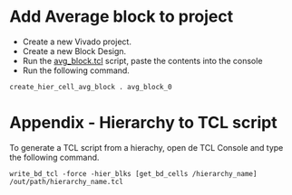 # Add Average block to project
* Create a new Vivado project.
* Create a new Block Design.
* Run the [avg_block.tcl](https://github.com/operezcham90/zncc-pl/blob/main/tcl/avg_block.tcl) script, paste the contents into the console
* Run the following command.
```
create_hier_cell_avg_block . avg_block_0
```

# Appendix - Hierarchy to TCL script
To generate a TCL script from a hierachy, open de TCL Console and type the following command.
```
write_bd_tcl -force -hier_blks [get_bd_cells /hierarchy_name] /out/path/hierarchy_name.tcl
```
